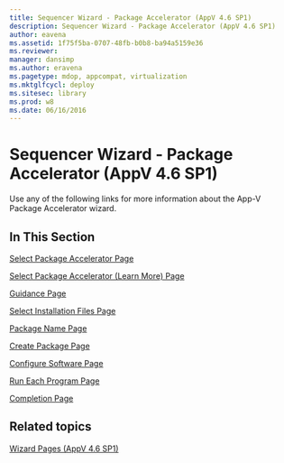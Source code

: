 ```yaml
---
title: Sequencer Wizard - Package Accelerator (AppV 4.6 SP1)
description: Sequencer Wizard - Package Accelerator (AppV 4.6 SP1)
author: eavena
ms.assetid: 1f75f5ba-0707-48fb-b0b8-ba94a5159e36
ms.reviewer: 
manager: dansimp
ms.author: eravena
ms.pagetype: mdop, appcompat, virtualization
ms.mktglfcycl: deploy
ms.sitesec: library
ms.prod: w8
ms.date: 06/16/2016
---
```



# Sequencer Wizard - Package Accelerator (AppV 4.6 SP1)


Use any of the following links for more information about the App-V Package Accelerator wizard.

## In This Section


<a href="" id="select-package-accelerator-page"></a>[Select Package Accelerator Page](select-package-accelerator-page.md)  

<a href="" id="select-package-accelerator--learn-more--page"></a>[Select Package Accelerator (Learn More) Page](select-package-accelerator--learn-more--page.md)  

<a href="" id="guidance-page"></a>[Guidance Page](guidance-page-app-v-46-sp1.md)  

<a href="" id="select-installation-files-page"></a>[Select Installation Files Page](select-installation-files-page-app-v-46-sp1.md)  

<a href="" id="package-name-page"></a>[Package Name Page](package-name-page--app-v-46-sp1.md)  

<a href="" id="create-package-page"></a>[Create Package Page](create-package-page--app-v-46-sp1.md)  

<a href="" id="configure-software-page"></a>[Configure Software Page](configure-software-page-app-v-46-sp1.md)  

<a href="" id="run-each-program-page"></a>[Run Each Program Page](run-each-program-page-app-v-46-sp1.md)  

<a href="" id="completion-page"></a>[Completion Page](completion-page-package-accelerator.md)  

## Related topics


[Wizard Pages (AppV 4.6 SP1)](wizard-pages--appv-46-sp1-.md)

 

 





